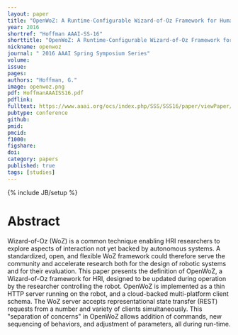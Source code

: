 ```yaml
---
layout: paper
title: "OpenWoZ: A Runtime-Configurable Wizard-of-Oz Framework for Human-Robot Interaction"
year: 2016
shortref: "Hoffman AAAI-SS-16"
shorttitle: "OpenWoZ: A Runtime-Configurable Wizard-of-Oz Framework for Human-Robot Interaction"
nickname: openwoz
journal: " 2016 AAAI Spring Symposium Series"
volume: 
issue: 
pages: 
authors: "Hoffman, G."
image: openwoz.png
pdf: HoffmanAAAISS16.pdf
pdflink:
fulltext: https://www.aaai.org/ocs/index.php/SSS/SSS16/paper/viewPaper/12709
pubtype: conference
github: 
pmid:  
pmcid: 
f1000: 
figshare: 
doi: 
category: papers
published: true
tags: [studies]
---
```

{% include JB/setup %}

# Abstract 

Wizard-of-Oz (WoZ) is a common technique enabling HRI researchers to explore aspects of interaction not yet backed by autonomous systems. A standardized, open, and flexible WoZ framework could therefore serve the community and accelerate research both for the design of robotic systems and for their evaluation. This paper presents the definition of OpenWoZ, a Wizard-of-Oz framework for HRI, designed to be updated during operation by the researcher controlling the robot. OpenWoZ is implemented as a thin HTTP server running on the robot, and a cloud-backed multi-platform client schema. The WoZ server accepts representational state transfer (REST) requests from a number and variety of clients simultaneously. This "separation of concerns" in OpenWoZ allows addition of commands, new sequencing of behaviors, and adjustment of parameters, all during run-time.
